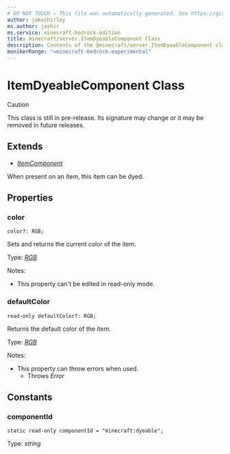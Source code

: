 ```yaml
---
# DO NOT TOUCH — This file was automatically generated. See https://github.com/mojang/minecraftapidocsgenerator to modify descriptions, examples, etc.
author: jakeshirley
ms.author: jashir
ms.service: minecraft-bedrock-edition
title: minecraft/server.ItemDyeableComponent Class
description: Contents of the @minecraft/server.ItemDyeableComponent class.
monikerRange: "=minecraft-bedrock-experimental"
---
```

# ItemDyeableComponent Class

> [!CAUTION]
> This class is still in pre-release.  Its signature may change or it may be removed in future releases.

## Extends
- [*ItemComponent*](ItemComponent.md)

When present on an item, this item can be dyed.

## Properties

### **color**
`color?: RGB;`

Sets and returns the current color of the item.

Type: [*RGB*](RGB.md)

Notes:
  - This property can't be edited in read-only mode.

### **defaultColor**
`read-only defaultColor?: RGB;`

Returns the default color of the item.

Type: [*RGB*](RGB.md)

Notes:
  - This property can throw errors when used.
    - Throws *Error*

## Constants

### **componentId**
`static read-only componentId = "minecraft:dyeable";`

Type: *string*

